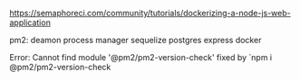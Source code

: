https://semaphoreci.com/community/tutorials/dockerizing-a-node-js-web-application

pm2: deamon process manager
sequelize
postgres
express
docker

Error: Cannot find module '@pm2/pm2-version-check'
fixed by `npm i @pm2/pm2-version-check